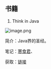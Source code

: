 ## 书籍

1.  Think in Java

![image.png](https://upload-images.jianshu.io/upload_images/5889935-6127c6843fddc65e.png?imageMogr2/auto-orient/strip%7CimageView2/2/w/1240)

简介：Java界的圣经。

笔记：[寒食君](https://github.com/CasualJi/read-think-in-java)、

获取：[链接](https://pan.baidu.com/s/1xD7Mss6f9zrKY8NnsGr9Ow)

